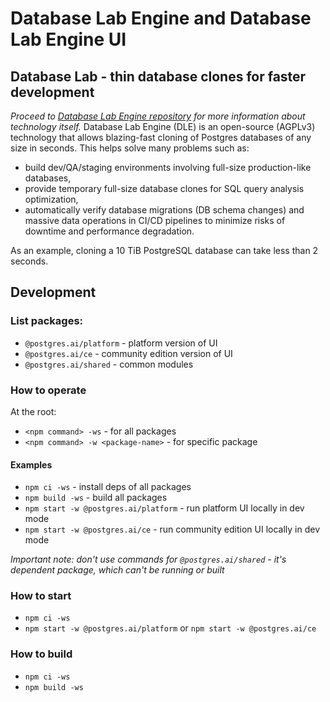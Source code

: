 # Database Lab Engine and Database Lab Engine UI

## Database Lab - thin database clones for faster development
_Proceed to [Database Lab Engine repository](https://gitlab.com/postgres-ai/database-lab) for more information about technology itself._
Database Lab Engine (DLE) is an open-source (AGPLv3) technology that allows blazing-fast cloning of Postgres databases of any size in seconds. This helps solve many problems such as:
- build dev/QA/staging environments involving full-size production-like databases,
- provide temporary full-size database clones for SQL query analysis optimization,
- automatically verify database migrations (DB schema changes) and massive data operations in CI/CD pipelines to minimize risks of downtime and performance degradation.

As an example, cloning a 10 TiB PostgreSQL database can take less than 2 seconds.

## Development
### List packages:
- `@postgres.ai/platform` - platform version of UI
- `@postgres.ai/ce` - community edition version of UI
- `@postgres.ai/shared` - common modules

### How to operate
At the root:
- `<npm command> -ws` - for all packages
- `<npm command> -w <package-name>` - for specific package

#### Examples
- `npm ci -ws` - install deps of all packages
- `npm build -ws` - build all packages
- `npm start -w @postgres.ai/platform` - run platform UI locally in dev mode
- `npm start -w @postgres.ai/ce` - run community edition UI locally in dev mode

_Important note: don't use commands for `@postgres.ai/shared` - it's dependent package, which can't be running or built_

### How to start
- `npm ci -ws`
- `npm start -w @postgres.ai/platform` or `npm start -w @postgres.ai/ce`

### How to build
- `npm ci -ws`
- `npm build -ws`

<!-- TODO: move this ^ to the main README.md and CONTRIBUTING.md -->